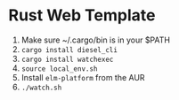 # Rust Web Template

1. Make sure ~/.cargo/bin is in your $PATH
2. `cargo install diesel_cli`
3. `cargo install watchexec`
4. `source local_env.sh`
5. Install `elm-platform` from the AUR
5. `./watch.sh`

